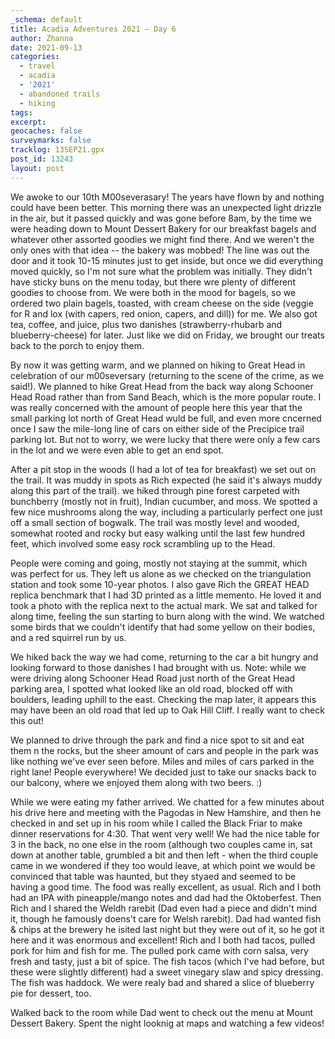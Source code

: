 ```yaml
---
_schema: default
title: Acadia Adventures 2021 – Day 6
author: Zhanna
date: 2021-09-13
categories:
  - travel
  - acadia
  - '2021'
  - abandoned trails
  - hiking 
tags:
excerpt: 
geocaches: false
surveymarks: false
tracklog: 13SEP21.gpx
post_id: 13243
layout: post
---
```


We awoke to our 10th M00severasary! The years have flown by and nothing could have been better. This morning there was an unexpected light drizzle in the air, but it passed quickly and was gone before 8am, by the time we were heading down to Mount Dessert Bakery for our breakfast bagels and whatever other assorted goodies we might find there. And we weren't the only ones with that idea -- the bakery was mobbed! The line was out the door and it took 10-15 minutes just to get inside, but once we did everything moved quickly, so I'm not sure what the problem was initially. They didn't have sticky buns on the menu today, but there wre plenty of different goodies to choose from. We were both in the mood for bagels, so we ordered two plain bagels, toasted, with cream cheese on the side (veggie for R and lox (with capers, red onion, capers, and dill)) for me. We also got tea, coffee, and juice, plus two danishes (strawberry-rhubarb and blueberry-cheese) for later. Just like we did on Friday, we brought our treats back to the porch to enjoy them.

By now it was getting warm, and we planned on hiking to Great Head in celebration of our m00seversary (returning to the scene of the crime, as we said!). We planned to hike Great Head from the back way along Schooner Head Road rather than from Sand Beach, which is the more popular route. I was really concerned with the amount of people here this year that the small parking lot north of Great Head wuld be full, and even more cncerned once I saw the mile-long line of cars on either side of the Precipice trail parking lot. But not to worry, we were lucky that there were only a few cars in the lot and we were even able to get an end spot.

After a pit stop in the woods (I had a lot of tea for breakfast) we set out on the trail. It was muddy in spots as Rich expected (he said it's always muddy along this part of the trail). we hiked through pine forest carpeted with bunchberry (mostly not in fruit), Indian cucumber, and moss. We spotted a few nice mushrooms along the way, including a particularly perfect one just off a small section of bogwalk. The trail was mostly level and wooded, somewhat rooted and rocky but easy walking until the last few hundred feet, which involved some easy rock scrambling up to the Head.

People were coming and going, mostly not staying at the summit, which was perfect for us. They left us alone as we checked on the triangulation station and took some 10-year photos. I also gave Rich the GREAT HEAD replica benchmark that I had 3D printed as a little memento. He loved it and took a photo with the replica next to the actual mark. We sat and talked for along time, feeling the sun starting to burn along with the wind. We watched some birds that we couldn't identify that had some yellow on their bodies, and a red squirrel run by us.

We hiked back the way we had come, returning to the car a bit hungry and looking forward to those danishes I had brought with us. Note: while we were driving along Schooner Head Road just north of the Great Head parking area, I spotted what looked like an old road, blocked off with boulders, leading uphill to the east. Checking the map later, it appears this may have been an old road that led up to Oak Hill Cliff. I really want to check this out!

We planned to drive through the park and find a nice spot to sit and eat them n the rocks, but the sheer amount of cars and people in the park was like nothing we've ever seen before. Miles and miles of cars parked in the right lane! People everywhere! We decided just to take our snacks back to our balcony, where we enjoyed them along with two beers. :) 

While we were eating my father arrived. We chatted for a few minutes about his drive here and meeting with the Pagodas in New Hamshire, and then he checked in and set up in his room while I called the Black Friar to make dinner reservations for 4:30. That went very well! We had the nice table for 3 in the back, no one else in the room (although two couples came in, sat down at another table, grumbled a bit and then left - when the third couple came in we wondered if they too would leave, at which point we would be convinced that table was haunted, but they styaed and seemed to be having a good time. The food was really excellent, as usual. Rich and I both had an IPA with pineapple/mango notes and dad had the Oktoberfest. Then Rich and I shared the Weldh rarebit (Dad even had a piece and didn't mind it, though he famously doens't care for Welsh rarebit). Dad had wanted fish & chips at the brewery he isited last night but they were out of it, so he got it here and it was enormous and excellent! Rich and I both had tacos, pulled pork for him and fish for me. The pulled pork came with corn salsa, very fresh and tasty, just a bit of spice. The fish tacos (which I've had before, but these were slightly different) had a sweet vinegary slaw and spicy dressing. The fish was haddock. We were realy bad and shared a slice of blueberry pie for dessert, too.

Walked back to the room while Dad went to check out the menu at Mount Dessert Bakery. Spent the night looknig at maps and watching a few videos!
